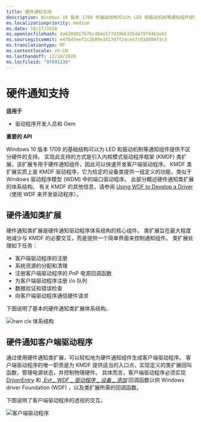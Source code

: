 ```yaml
---
title: 硬件通知支持
description: Windows 10 版本 1709 的基础结构可以为 LED 和振动机制等通知组件提供不区分硬件的支持。
ms.localizationpriority: medium
ms.date: 10/17/2018
ms.openlocfilehash: da620d817b7bcd8de577d39b6325d479744b2e81
ms.sourcegitcommit: e47bd7eef2c2b89e3417d7f2dceb7c03d894f3c3
ms.translationtype: MT
ms.contentlocale: zh-CN
ms.lasthandoff: 12/10/2020
ms.locfileid: "97091130"
---
```

# <a name="hardware-notifications-support"></a>硬件通知支持


**适用于**

-   驱动程序开发人员和 Oem

**重要的 API**

Windows 10 版本 1709 的基础结构可以为 LED 和振动机制等通知组件提供不区分硬件的支持。 实现此支持的方式是引入内核模式驱动程序框架 (KMDF) 类扩展，该扩展专用于硬件通知组件，因此可以快速开发客户端驱动程序。 KMDF 类扩展实质上是 KMDF 驱动程序，它为给定的设备类提供一组定义的功能，类似于 Windows 驱动程序模型 (WDM) 中的端口驱动程序。 此部分概述硬件通知类扩展的体系结构。 有关 KMDF 的其他信息，请参阅 [Using WDF to Develop a Driver](../wdf/using-the-framework-to-develop-a-driver.md)（使用 WDF 来开发驱动程序）。

## <a name="span-idhardware_notification_class_extensionspanspan-idhardware_notification_class_extensionspanspan-idhardware_notification_class_extensionspanhardware-notification-class-extension"></a><span id="Hardware_notification_class_extension"></span><span id="hardware_notification_class_extension"></span><span id="HARDWARE_NOTIFICATION_CLASS_EXTENSION"></span>硬件通知类扩展


硬件通知类扩展是硬件通知驱动程序体系结构的核心组件。 类扩展旨在最大程度地减少与 KMDF 的必要交互，而是提供一个简单界面来控制通知组件。 类扩展处理如下任务：

-   客户端驱动程序的注册
-   系统资源的分配和清理
-   注册客户端驱动程序的 PnP 电源回调函数
-   为客户端驱动程序注册 i/o 队列
-   数据验证和错误检查
-   向客户端驱动程序通信硬件请求

下图说明了基本的硬件通知类扩展体系结构。

![hwn clx 体系结构](images/oem-hwnclx-arch.png)

## <a name="span-idhardware_notification_client_driverspanspan-idhardware_notification_client_driverspanspan-idhardware_notification_client_driverspanhardware-notification-client-driver"></a><span id="Hardware_notification_client_driver"></span><span id="hardware_notification_client_driver"></span><span id="HARDWARE_NOTIFICATION_CLIENT_DRIVER"></span>硬件通知客户端驱动程序


通过使用硬件通知类扩展，可以轻松地为硬件通知组件生成客户端驱动程序。 客户端驱动程序的唯一职责是为 KMDF 提供适当的入口点，实现定义的类扩展回叫函数，管理电源状态，并控制物理硬件。 具体而言，客户端驱动程序必须实现 [*DriverEntry*](/windows-hardware/drivers/ddi/wdm/nc-wdm-driver_initialize) 和 [*.Evt \_ WDF \_ 驱动程序 \_ 设备 \_ 添加*](/windows-hardware/drivers/ddi/wdfdriver/nc-wdfdriver-evt_wdf_driver_device_add) 回调函数以供 Windows driver Foundation (WDF) ，以及类扩展所需的回调函数。

下图说明了客户端驱动程序的透视的交互。

![客户端驱动程序](images/oem-hwnclx-clientarch.png)

 


